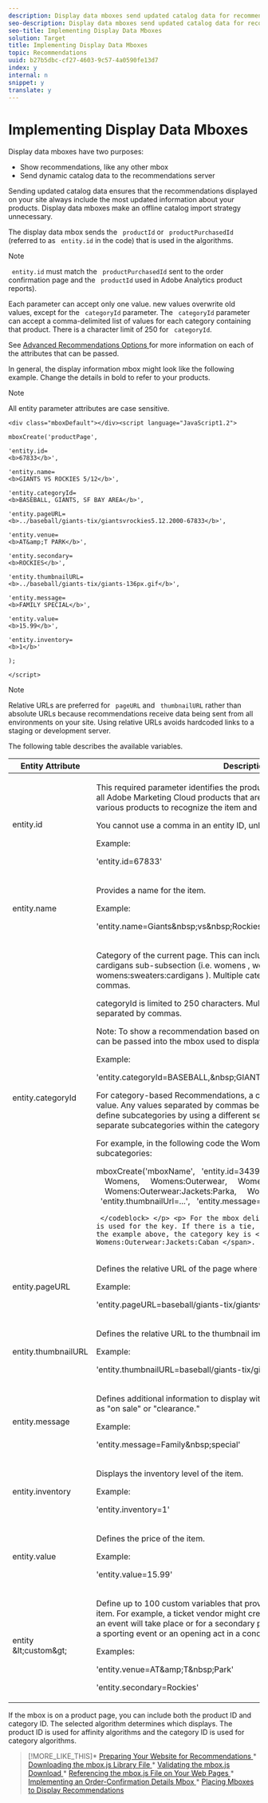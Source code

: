```yaml
---
description: Display data mboxes send updated catalog data for recommendations, and display product recommendations.
seo-description: Display data mboxes send updated catalog data for recommendations, and display product recommendations.
seo-title: Implementing Display Data Mboxes
solution: Target
title: Implementing Display Data Mboxes
topic: Recommendations
uuid: b27b5dbc-cf27-4603-9c57-4a0590fe13d7
index: y
internal: n
snippet: y
translate: y
---
```


# Implementing Display Data Mboxes

Display data mboxes have two purposes: 


* Show recommendations, like any other mbox
* Send dynamic catalog data to the recommendations server


Sending updated catalog data ensures that the recommendations displayed on your site always include the most updated information about your products. Display data mboxes make an offline catalog import strategy unnecessary. 

The display data mbox sends the ` productId` or ` productPurchasedId` (referred to as ` entity.id` in the code) that is used in the algorithms. 


>[!NOTE]
>
>` entity.id` must match the ` productPurchasedId` sent to the order confirmation page and the ` productId` used in Adobe Analytics product reports). 



Each parameter can accept only one value. new values overwrite old values, except for the ` categoryId` parameter. The ` categoryId` parameter can accept a comma-delimited list of values for each category containing that product. There is a character limit of 250 for ` categoryId`. 

See [ Advanced Recommendations Options ](../../c_rec_mng_recs/c_Creating_a_Custom_Algorithm/r_Recommendation_Parameters.md#reference_93CA52A6B7D64CDFABAE37E27D1F0A9F) for more information on each of the attributes that can be passed. 

In general, the display information mbox might look like the following example. Change the details in bold to refer to your products. 


>[!NOTE]
>
>All entity parameter attributes are case sensitive.




```
<div class="mboxDefault"></div><script language="JavaScript1.2"> 
 
mboxCreate('productPage', 
 
'entity.id= 
<b>67833</b>', 
 
'entity.name= 
<b>GIANTS VS ROCKIES 5/12</b>', 
 
'entity.categoryId= 
<b>BASEBALL, GIANTS, SF BAY AREA</b>', 
 
'entity.pageURL= 
<b>../baseball/giants-tix/giantsvrockies5.12.2000-67833</b>', 
 
'entity.venue= 
<b>AT&amp;T PARK</b>', 
 
'entity.secondary= 
<b>ROCKIES</b>', 
 
'entity.thumbnailURL= 
<b>../baseball/giants-tix/giants-136px.gif</b>', 
 
'entity.message= 
<b>FAMILY SPECIAL</b>', 
 
'entity.value= 
<b>15.99</b>', 
 
'entity.inventory= 
<b>1</b>' 
 
); 
 
</script>
```



>[!NOTE]
>
>Relative URLs are preferred for ` pageURL` and ` thumbnailURL` rather than absolute URLs because recommendations receive data being sent from all environments on your site. Using relative URLs avoids hardcoded links to a staging or development server. 



The following table describes the available variables. 

<table id="table_2F24AB9862FE4D94BFD91F910F436BA9"> 
 <thead> 
  <tr> 
   <th colname="col1" class="entry"> Entity Attribute </th> 
   <th colname="col2" class="entry"> Description </th> 
  </tr> 
 </thead>
 <tbody> 
  <tr> 
   <td colname="col1"> <p> <span class="codeph"> entity.id </span> </p> </td> 
   <td colname="col2"> <p>This required parameter identifies the product. This ID must be the same across all Adobe Marketing Cloud products that are used, including Analytics, for the various products to recognize the item and share data about it. </p> <p>You cannot use a comma in an entity ID, unless you escape it. </p> <p>Example: </p> <p> 
     <codeblock>
       'entity.id=67833' 
     </codeblock> </p> </td> 
  </tr> 
  <tr> 
   <td colname="col1"> <p> <span class="codeph"> entity.name </span> </p> </td> 
   <td colname="col2"> <p>Provides a name for the item. </p> <p>Example: </p> <p> 
     <codeblock>
       'entity.name=Giants&amp;nbsp;vs&amp;nbsp;Rockies&amp;nbsp;5/12' 
     </codeblock> </p> </td> 
  </tr> 
  <tr> 
   <td colname="col1"> <p> <span class="codeph"> entity.categoryId </span> </p> </td> 
   <td colname="col2"> <p> Category of the current page. This can include multiple categories, such as a cardigans sub-subsection (i.e. <span class="codeph"> womens </span>, <span class="codeph"> womens:sweaters </span>, <span class="codeph"> womens:sweaters:cardigans </span>). Multiple categories should be separated by commas. </p> <p> <span class="codeph"> categoryId </span>is limited to 250 characters. Multiple categories should be separated by commas. </p> <p> <p>Note:  To show a recommendation based on a category, only one <span class="codeph"> categoryId </span> can be passed into the mbox used to display that particular recommendation. </p> </p> <p>Example: </p> <p> 
     <codeblock>
       'entity.categoryId=BASEBALL,&amp;nbsp;GIANTS,&amp;nbsp;SF&amp;nbsp;BAY&amp;nbsp;AREA', 
     </codeblock> </p> <p>For category-based Recommendations, a comma is used to separate category value. Any values separated by commas become categories. You can also define subcategories by using a different separator, such as a colon (:), to separate subcategories within the category value. </p> <p>For example, in the following code the Womens category is divided into several subcategories: </p> <p> 
     <codeblock>
       mboxCreate('mboxName', 
      &nbsp;&nbsp;'entity.id=343942-32', 
      &nbsp;&nbsp;'entity.categoryId= 
      &nbsp;&nbsp;&nbsp;&nbsp;Womens, 
      &nbsp;&nbsp;&nbsp;&nbsp;Womens:Outerwear, 
      &nbsp;&nbsp;&nbsp;&nbsp;Womens:Outerwear:Jackets, 
      &nbsp;&nbsp;&nbsp;&nbsp;Womens:Outerwear:Jackets:Parka, 
      &nbsp;&nbsp;&nbsp;&nbsp;Womens:Outerwear:Jackets:Caban’, 
      &nbsp;&nbsp;'entity.thumbnailUrl=...', 
      &nbsp;&nbsp;'entity.message=...', 
      ); 
       
     </codeblock> </p> <p> For the mbox delivery, the longest attribute name is used for the key. If there is a tie, the last attribute is used. In the example above, the category key is <span class="codeph"> Womens:Outerwear:Jackets:Caban </span>. </p> </td> 
  </tr> 
  <tr> 
   <td colname="col1"> <p> <span class="codeph"> entity.pageURL </span> </p> </td> 
   <td colname="col2"> <p>Defines the relative URL of the page where the item can be purchased. </p> <p>Example: </p> <p> 
     <codeblock> 
      'entity.pageURL=baseball/giants-tix/giantsvrockies5.12.2000-67833' 
     </codeblock> </p> </td> 
  </tr> 
  <tr> 
   <td colname="col1"> <p> <span class="codeph"> entity.thumbnailURL </span> </p> </td> 
   <td colname="col2"> <p>Defines the relative URL to the thumbnail image that displays with the item. </p> <p>Example: </p> <p> 
     <codeblock>
       'entity.thumbnailURL=baseball/giants-tix/giants-136px.gif' 
     </codeblock> </p> </td> 
  </tr> 
  <tr> 
   <td colname="col1"> <p> <span class="codeph"> entity.message </span> </p> </td> 
   <td colname="col2"> <p> Defines additional information to display with the product in the template, such as "on sale" or "clearance." </p> <p>Example: </p> <p> 
     <codeblock>
       'entity.message=Family&amp;nbsp;special' 
     </codeblock> </p> </td> 
  </tr> 
  <tr> 
   <td colname="col1"> <p> <span class="codeph"> entity.inventory </span> </p> </td> 
   <td colname="col2"> <p>Displays the inventory level of the item. </p> <p>Example: </p> <p> 
     <codeblock>
       'entity.inventory=1' 
     </codeblock> </p> </td> 
  </tr> 
  <tr> 
   <td colname="col1"> <p> <span class="codeph"> entity.value </span> </p> </td> 
   <td colname="col2"> <p>Defines the price of the item. </p> <p>Example: </p> <p> 
     <codeblock>
       'entity.value=15.99' 
     </codeblock> </p> </td> 
  </tr> 
  <tr> 
   <td colname="col1"> <p> <span class="codeph"> entity </span> <span class="varname"> &amp;lt;custom&amp;gt; </span> </p> </td> 
   <td colname="col2"> <p>Define up to 100 custom variables that provide additional information about the item. For example, a ticket vendor might create attributes for the venue where an event will take place or for a secondary performer, such as a visiting team in a sporting event or an opening act in a concert. </p> <p>Examples: </p> <p> 
     <codeblock>
       'entity.venue=AT&amp;amp;T&amp;nbsp;Park' 
     </codeblock> </p> <p> 
     <codeblock>
       'entity.secondary=Rockies' 
     </codeblock> </p> </td> 
  </tr> 
 </tbody> 
</table>

If the mbox is on a product page, you can include both the product ID and category ID. The selected algorithm determines which displays. The product ID is used for affinity algorithms and the category ID is used for category algorithms. 










>[!MORE_LIKE_THIS]* [ Preparing Your Website for Recommendations ](t_preparingsite_recs.md#task_30B8C075A14B426F9042119553F750B8)* [ Downloading the mbox.js Library File ](t_mboxjs_dl_recs.md#task_6B577DD43FD346F7BC01962DAA822816)* [ Validating the mbox.js Download ](t_Validating_the_mboxjs_Download.md#task_FA78EB3B991C43F9ADE507A16522B770)* [ Referencing the mbox.js File on Your Web Pages ](t_mboxjs_referencing_recs.md#task_69315D69881442209EB5CC8A5644CF37)* [ Implementing an Order-Confirmation Details Mbox ](t_mbox_orderconfirm_implementing_recs.md#task_AC372C1B9DFC4F5FB9DB4BDC759343EA)* [ Placing Mboxes to Display Recommendations ](t_mbox_placing_recs.md#task_F3638B849C9B45F197DBE49791AE13A1)